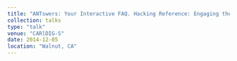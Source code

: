 ```yaml
---
title: "ANTswers: Your Interactive FAQ. Hacking Reference: Engaging the Whole Student"
collection: talks
type: "talk"
venue: "CARlDIG-S"
date: 2014-12-05
location: "Walnut, CA"
---
```

